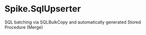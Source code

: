 # Spike.SqlUpserter

SQL batching via SQLBulkCopy and automatically generated Stored Procedure (Merge)